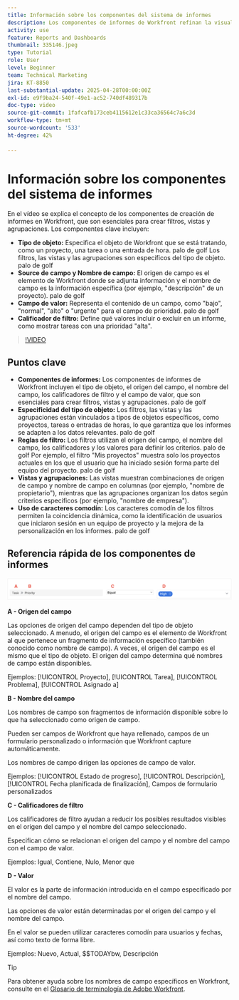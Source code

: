 ```yaml
---
title: Información sobre los componentes del sistema de informes
description: Los componentes de informes de Workfront refinan la visualización de datos con filtros basados en objetos, vistas dinámicas, agrupaciones estructuradas y la funcionalidad de comodín para obtener perspectivas adaptadas.
activity: use
feature: Reports and Dashboards
thumbnail: 335146.jpeg
type: Tutorial
role: User
level: Beginner
team: Technical Marketing
jira: KT-8850
last-substantial-update: 2025-04-28T00:00:00Z
exl-id: e9f9ba24-540f-49e1-ac52-740df489317b
doc-type: video
source-git-commit: 1fafcafb173ceb4115612e1c33ca36564c7a6c3d
workflow-type: tm+mt
source-wordcount: '533'
ht-degree: 42%

---
```


# Información sobre los componentes del sistema de informes

En el vídeo se explica el concepto de los componentes de creación de informes en Workfront, que son esenciales para crear filtros, vistas y agrupaciones. Los componentes clave incluyen:

* **Tipo de objeto:** Especifica el objeto de Workfront que se está tratando, como un proyecto, una tarea o una entrada de hora. palo de golf Los filtros, las vistas y las agrupaciones son específicos del tipo de objeto. palo de golf
* **Source de campo y Nombre de campo:** El origen de campo es el elemento de Workfront donde se adjunta información y el nombre de campo es la información específica (por ejemplo, &quot;descripción&quot; de un proyecto). palo de golf
* **Campo de valor:** Representa el contenido de un campo, como &quot;bajo&quot;, &quot;normal&quot;, &quot;alto&quot; o &quot;urgente&quot; para el campo de prioridad. palo de golf
* **Calificador de filtro:** Define qué valores incluir o excluir en un informe, como mostrar tareas con una prioridad &quot;alta&quot;.


>[!VIDEO](https://video.tv.adobe.com/v/335146/?quality=12&learn=on)

## Puntos clave

* **Componentes de informes:** Los componentes de informes de Workfront incluyen el tipo de objeto, el origen del campo, el nombre del campo, los calificadores de filtro y el campo de valor, que son esenciales para crear filtros, vistas y agrupaciones. palo de golf
* **Especificidad del tipo de objeto:** Los filtros, las vistas y las agrupaciones están vinculados a tipos de objetos específicos, como proyectos, tareas o entradas de horas, lo que garantiza que los informes se adapten a los datos relevantes. palo de golf
* **Reglas de filtro:** Los filtros utilizan el origen del campo, el nombre del campo, los calificadores y los valores para definir los criterios. palo de golf Por ejemplo, el filtro &quot;Mis proyectos&quot; muestra solo los proyectos actuales en los que el usuario que ha iniciado sesión forma parte del equipo del proyecto. palo de golf
* **Vistas y agrupaciones:** Las vistas muestran combinaciones de origen de campo y nombre de campo en columnas (por ejemplo, &quot;nombre de propietario&quot;), mientras que las agrupaciones organizan los datos según criterios específicos (por ejemplo, &quot;nombre de empresa&quot;).
* **Uso de caracteres comodín:** Los caracteres comodín de los filtros permiten la coincidencia dinámica, como la identificación de usuarios que iniciaron sesión en un equipo de proyecto y la mejora de la personalización en los informes. palo de golf

## Referencia rápida de los componentes de informes

![Una imagen de la pantalla para crear un filtro](assets/reporting-components-1.png)

**A - Origen del campo**

Las opciones de origen del campo dependen del tipo de objeto seleccionado. A menudo, el origen del campo es el elemento de Workfront al que pertenece un fragmento de información específico (también conocido como nombre de campo). A veces, el origen del campo es el mismo que el tipo de objeto.
El origen del campo determina qué nombres de campo están disponibles.

Ejemplos: [!UICONTROL Proyecto], [!UICONTROL Tarea], [!UICONTROL Problema], [!UICONTROL Asignado a]

**B - Nombre del campo**

Los nombres de campo son fragmentos de información disponible sobre lo que ha seleccionado como origen de campo.

Pueden ser campos de Workfront que haya rellenado, campos de un formulario personalizado o información que Workfront capture automáticamente.

Los nombres de campo dirigen las opciones de campo de valor.

Ejemplos: [!UICONTROL Estado de progreso], [!UICONTROL Descripción], [!UICONTROL Fecha planificada de finalización], Campos de formulario personalizados

**C - Calificadores de filtro**

Los calificadores de filtro ayudan a reducir los posibles resultados visibles en el origen del campo y el nombre del campo seleccionado.

Especifican cómo se relacionan el origen del campo y el nombre del campo con el campo de valor.

Ejemplos: Igual, Contiene, Nulo, Menor que

**D - Valor**

El valor es la parte de información introducida en el campo especificado por el nombre del campo.

Las opciones de valor están determinadas por el origen del campo y el nombre del campo.

En el valor se pueden utilizar caracteres comodín para usuarios y fechas, así como texto de forma libre.

Ejemplos: Nuevo, Actual, $$TODAYbw, Descripción

>[!TIP]
>
>Para obtener ayuda sobre los nombres de campo específicos en Workfront, consulte en el [Glosario de terminología de Adobe Workfront](https://experienceleague.adobe.com/docs/workfront/using/basics/workfront-terminology-glossary.html?lang=es).

